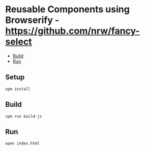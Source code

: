 # Reusable Components using Browserify - https://github.com/nrw/fancy-select

* [Build](#build)
* [Run](#run)

## Setup
    npm install

## Build
    npm run build-js

## Run
    open index.html
